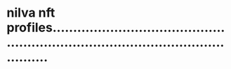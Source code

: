 # nilva nft profiles.........................................................................................................
